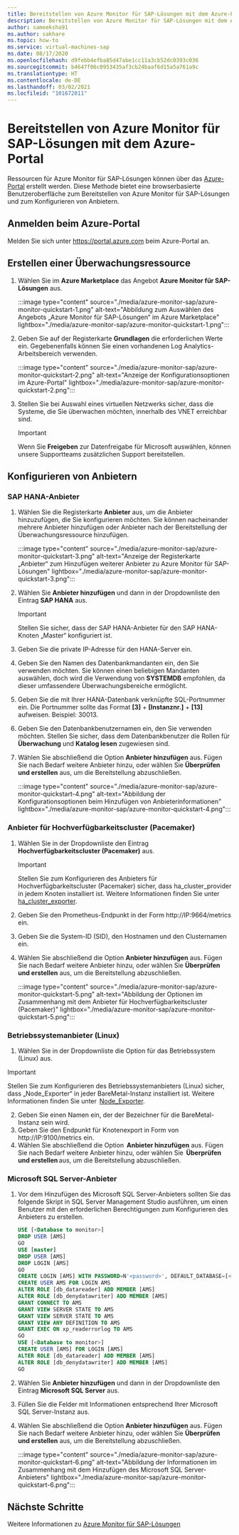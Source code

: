 ```yaml
---
title: Bereitstellen von Azure Monitor für SAP-Lösungen mit dem Azure-Portal
description: Bereitstellen von Azure Monitor für SAP-Lösungen mit dem Azure-Portal
author: sameeksha91
ms.author: sakhare
ms.topic: how-to
ms.service: virtual-machines-sap
ms.date: 08/17/2020
ms.openlocfilehash: d9febb4efba85d47abe1cc11a3cb52dc0393c036
ms.sourcegitcommit: b4647f06c0953435af3cb24baaf6d15a5a761a9c
ms.translationtype: HT
ms.contentlocale: de-DE
ms.lasthandoff: 03/02/2021
ms.locfileid: "101672011"
---
```

# <a name="deploy-azure-monitor-for-sap-solutions-with-azure-portal"></a>Bereitstellen von Azure Monitor für SAP-Lösungen mit dem Azure-Portal

Ressourcen für Azure Monitor für SAP-Lösungen können über das [Azure-Portal](https://azure.microsoft.com/features/azure-portal) erstellt werden. Diese Methode bietet eine browserbasierte Benutzeroberfläche zum Bereitstellen von Azure Monitor für SAP-Lösungen und zum Konfigurieren von Anbietern.

## <a name="sign-in-to-azure-portal"></a>Anmelden beim Azure-Portal

Melden Sie sich unter https://portal.azure.com beim Azure-Portal an.

## <a name="create-monitoring-resource"></a>Erstellen einer Überwachungsressource

1. Wählen Sie im **Azure Marketplace** das Angebot **Azure Monitor für SAP-Lösungen** aus.

   :::image type="content" source="./media/azure-monitor-sap/azure-monitor-quickstart-1.png" alt-text="Abbildung zum Auswählen des Angebots „Azure Monitor für SAP-Lösungen“ im Azure Marketplace" lightbox="./media/azure-monitor-sap/azure-monitor-quickstart-1.png":::

2. Geben Sie auf der Registerkarte **Grundlagen** die erforderlichen Werte ein. Gegebenenfalls können Sie einen vorhandenen Log Analytics-Arbeitsbereich verwenden.

   :::image type="content" source="./media/azure-monitor-sap/azure-monitor-quickstart-2.png" alt-text="Anzeige der Konfigurationsoptionen im Azure-Portal" lightbox="./media/azure-monitor-sap/azure-monitor-quickstart-2.png":::

3. Stellen Sie bei Auswahl eines virtuellen Netzwerks sicher, dass die Systeme, die Sie überwachen möchten, innerhalb des VNET erreichbar sind. 

   > [!IMPORTANT]
   > Wenn Sie **Freigeben** zur Datenfreigabe für Microsoft auswählen, können unsere Supportteams zusätzlichen Support bereitstellen.

## <a name="configure-providers"></a>Konfigurieren von Anbietern

### <a name="sap-hana-provider"></a>SAP HANA-Anbieter 

1. Wählen Sie die Registerkarte **Anbieter** aus, um die Anbieter hinzuzufügen, die Sie konfigurieren möchten. Sie können nacheinander mehrere Anbieter hinzufügen oder Anbieter nach der Bereitstellung der Überwachungsressource hinzufügen. 

   :::image type="content" source="./media/azure-monitor-sap/azure-monitor-quickstart-3.png" alt-text="Anzeige der Registerkarte „Anbieter“ zum Hinzufügen weiterer Anbieter zu Azure Monitor für SAP-Lösungen" lightbox="./media/azure-monitor-sap/azure-monitor-quickstart-3.png":::

2. Wählen Sie **Anbieter hinzufügen** und dann in der Dropdownliste den Eintrag **SAP HANA** aus. 

   > [!IMPORTANT]
   > Stellen Sie sicher, dass der SAP HANA-Anbieter für den SAP HANA-Knoten „Master“ konfiguriert ist.

3. Geben Sie die private IP-Adresse für den HANA-Server ein.

4. Geben Sie den Namen des Datenbankmandanten ein, den Sie verwenden möchten. Sie können einen beliebigen Mandanten auswählen, doch wird die Verwendung von **SYSTEMDB** empfohlen, da dieser umfassendere Überwachungsbereiche ermöglicht. 

5. Geben Sie die mit Ihrer HANA-Datenbank verknüpfte SQL-Portnummer ein. Die Portnummer sollte das Format **[3]**  +  **[Instanznr.]**  +  **[13]** aufweisen. Beispiel: 30013. 

6. Geben Sie den Datenbankbenutzernamen ein, den Sie verwenden möchten. Stellen Sie sicher, dass dem Datenbankbenutzer die Rollen für **Überwachung** und **Katalog lesen** zugewiesen sind. 

7. Wählen Sie abschließend die Option **Anbieter hinzufügen** aus. Fügen Sie nach Bedarf weitere Anbieter hinzu, oder wählen Sie **Überprüfen und erstellen** aus, um die Bereitstellung abzuschließen.

   :::image type="content" source="./media/azure-monitor-sap/azure-monitor-quickstart-4.png" alt-text="Abbildung der Konfigurationsoptionen beim Hinzufügen von Anbieterinformationen" lightbox="./media/azure-monitor-sap/azure-monitor-quickstart-4.png":::

### <a name="high-availability-cluster-pacemaker-provider"></a>Anbieter für Hochverfügbarkeitscluster (Pacemaker)

1. Wählen Sie in der Dropdownliste den Eintrag **Hochverfügbarkeitscluster (Pacemaker)** aus. 

   > [!IMPORTANT]
   > Stellen Sie zum Konfigurieren des Anbieters für Hochverfügbarkeitscluster (Pacemaker) sicher, dass ha_cluster_provider in jedem Knoten installiert ist. Weitere Informationen finden Sie unter [ha_cluster_exporter](https://github.com/ClusterLabs/ha_cluster_exporter#installation).

2. Geben Sie den Prometheus-Endpunkt in der Form http://IP:9664/metrics ein. 
 
3. Geben Sie die System-ID (SID), den Hostnamen und den Clusternamen ein.

4. Wählen Sie abschließend die Option **Anbieter hinzufügen** aus. Fügen Sie nach Bedarf weitere Anbieter hinzu, oder wählen Sie **Überprüfen und erstellen** aus, um die Bereitstellung abzuschließen.

   :::image type="content" source="./media/azure-monitor-sap/azure-monitor-quickstart-5.png" alt-text="Abbildung der Optionen im Zusammenhang mit dem Anbieter für Hochverfügbarkeitscluster (Pacemaker)" lightbox="./media/azure-monitor-sap/azure-monitor-quickstart-5.png":::


### <a name="os-linux-provider"></a>Betriebssystemanbieter (Linux) 

1. Wählen Sie in der Dropdownliste die Option für das Betriebssystem (Linux) aus. 

> [!IMPORTANT]
> Stellen Sie zum Konfigurieren des Betriebssystemanbieters (Linux) sicher, dass „Node_Exporter“ in jeder BareMetal-Instanz installiert ist. Weitere Informationen finden Sie unter  [Node_Exporter](https://github.com/prometheus/node_exporter).

2. Geben Sie einen Namen ein, der der Bezeichner für die BareMetal-Instanz sein wird.
3. Geben Sie den Endpunkt für Knotenexport in Form von http://IP:9100/metrics ein.
4. Wählen Sie abschließend die Option  **Anbieter hinzufügen** aus. Fügen Sie nach Bedarf weitere Anbieter hinzu, oder wählen Sie  **Überprüfen und erstellen** aus, um die Bereitstellung abzuschließen. 


### <a name="microsoft-sql-server-provider"></a>Microsoft SQL Server-Anbieter

1. Vor dem Hinzufügen des Microsoft SQL Server-Anbieters sollten Sie das folgende Skript in SQL Server Management Studio ausführen, um einen Benutzer mit den erforderlichen Berechtigungen zum Konfigurieren des Anbieters zu erstellen.

   ```sql
   USE [<Database to monitor>]
   DROP USER [AMS]
   GO
   USE [master]
   DROP USER [AMS]
   DROP LOGIN [AMS]
   GO
   CREATE LOGIN [AMS] WITH PASSWORD=N'<password>', DEFAULT_DATABASE=[<Database to monitor>], DEFAULT_LANGUAGE=[us_english], CHECK_EXPIRATION=OFF, CHECK_POLICY=OFF
   CREATE USER AMS FOR LOGIN AMS
   ALTER ROLE [db_datareader] ADD MEMBER [AMS]
   ALTER ROLE [db_denydatawriter] ADD MEMBER [AMS]
   GRANT CONNECT TO AMS
   GRANT VIEW SERVER STATE TO AMS
   GRANT VIEW SERVER STATE TO AMS
   GRANT VIEW ANY DEFINITION TO AMS
   GRANT EXEC ON xp_readerrorlog TO AMS
   GO
   USE [<Database to monitor>]
   CREATE USER [AMS] FOR LOGIN [AMS]
   ALTER ROLE [db_datareader] ADD MEMBER [AMS]
   ALTER ROLE [db_denydatawriter] ADD MEMBER [AMS]
   GO
   ``` 

2. Wählen Sie **Anbieter hinzufügen** und dann in der Dropdownliste den Eintrag **Microsoft SQL Server** aus. 

3. Füllen Sie die Felder mit Informationen entsprechend Ihrer Microsoft SQL Server-Instanz aus. 

4. Wählen Sie abschließend die Option **Anbieter hinzufügen** aus. Fügen Sie nach Bedarf weitere Anbieter hinzu, oder wählen Sie **Überprüfen und erstellen** aus, um die Bereitstellung abzuschließen.

     :::image type="content" source="./media/azure-monitor-sap/azure-monitor-quickstart-6.png" alt-text="Abbildung der Informationen im Zusammenhang mit dem Hinzufügen des Microsoft SQL Server-Anbieters" lightbox="./media/azure-monitor-sap/azure-monitor-quickstart-6.png":::

## <a name="next-steps"></a>Nächste Schritte

Weitere Informationen zu [Azure Monitor für SAP-Lösungen](azure-monitor-overview.md)
